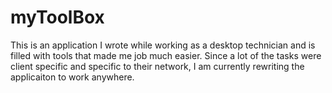 myToolBox
=========

This is an application I wrote while working as a desktop technician and is filled with tools that made me job much easier. Since a lot of the tasks were client specific and specific to their network, I am currently rewriting the applicaiton to work anywhere.
